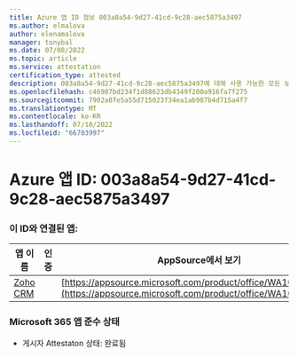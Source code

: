 ```yaml
---
title: Azure 앱 ID 정보 003a8a54-9d27-41cd-9c28-aec5875a3497
ms.author: elmalova
author: elenamalova
manager: tonybal
ms.date: 07/08/2022
ms.topic: article
ms.service: attestation
certification_type: attested
description: 003a8a54-9d27-41cd-9c28-aec5875a3497에 대해 사용 가능한 모든 보안 및 규정 준수 정보입니다.
ms.openlocfilehash: c46987bd234f1d88623db4349f200a916fa7f275
ms.sourcegitcommit: 7902a8fe5a55d715023f34ea1ab987b4d715a4f7
ms.translationtype: MT
ms.contentlocale: ko-KR
ms.lasthandoff: 07/10/2022
ms.locfileid: "66703997"
---
```

# <a name="azure-app-id-003a8a54-9d27-41cd-9c28-aec5875a3497"></a>Azure 앱 ID: 003a8a54-9d27-41cd-9c28-aec5875a3497


### <a name="apps-associated-with-this-id"></a>이 ID와 연결된 앱:
| **앱 이름** | **인증** | **AppSource에서 보기** |
|--------------|---------------|-----------------------|
| [Zoho CRM](../forward/WA104382094.md) |  | [https://appsource.microsoft.com/product/office/WA104382094](https://appsource.microsoft.com/product/office/WA104382094) |

### <a name="microsoft-365-app-compliance-status"></a>Microsoft 365 앱 준수 상태
- 게시자 Attestaton 상태: 완료됨
